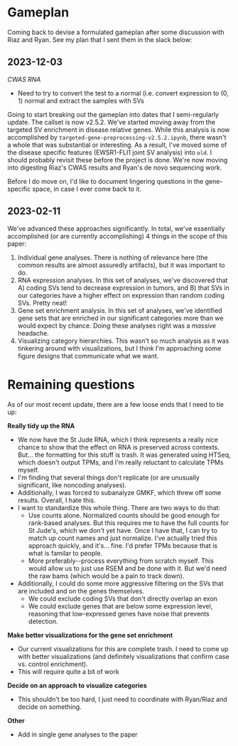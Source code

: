 # Gameplan

Coming back to devise a formulated gameplan after some discussion with Riaz and Ryan. See my plan that I sent them in the slack below:

## 2023-12-03

_CWAS RNA_
* Need to try to convert the test to a normal (i.e. convert expression to (0, 1) normal and extract the samples with SVs

Going to start breaking out the gameplan into dates that I semi-regularly update. The callset is now v2.5.2. We've started moving away from the targeted SV enrichment in disease relative genes. While this analysis is now accomplished by `targeted-gene-preprocessing-v2.5.2.ipynb`, there wasn't a whole that was substantial or interesting. As a result, I've moved some of the disease specific features (EWSR1-FLI1 joint SV analysis) into `old`. I should probably revisit these before the project is done. We're now moving into digesting Riaz's CWAS results and Ryan's de novo sequencing work.

Before I do move on, I'd like to document lingering questions in the gene-specific space, in case I ever come back to it.

## 2023-02-11

We've advanced these approaches significantly. In total, we've essentially accomplished (or are currently accomplishing) 4 things in the scope of this paper:

1. Individual gene analyses. There is nothing of relevance here (the common results are almost assuredly artifacts), but it was important to do.
2. RNA expression analyses. In this set of analyses, we've discovered that A) coding SVs tend to decrease expression in tumors, and B) that SVs in our categories have a higher effect on expression than random coding SVs. Pretty neat!
3. Gene set enrichment analysis. In this set of analyses, we've identified gene sets that are enriched in our significant categories more than we would expect by chance. Doing these analyses right was a _massive_ headache.
4. Visualizing category hierarchies. This wasn't so much analysis as it was tinkering around with visualizations, but I think I'm approaching some figure designs that communicate what we want.

# Remaining questions

As of our most recent update, there are a few loose ends that I need to tie up:

__Really tidy up the RNA__
* We now have the St Jude RNA, which I think represents a really nice chance to show that the effect on RNA is preserved across contexts. But... the formatting for this stuff is trash. It was generated using HTSeq, which doesn't output TPMs, and I'm really reluctant to calculate TPMs myself.
* I'm finding that several things don't replicate (or are unusually significant, like noncoding analyses).
* Additionally, I was forced to subanalyze GMKF, which threw off some results. Overall, I hate this.
* I want to standardize this whole thing. There are two ways to do that:
    * Use counts alone. Normalized counts should be good enough for rank-based analyses. But this requires me to have the full counts for St Jude's, which we don't yet have. Once I have that, I can try to match up count names and just normalize. I've actually tried this approach quickly, and it's... fine. I'd prefer TPMs because that is what is familar to people.
    * More preferably--process everything from scratch myself. This would allow us to just use RSEM and be done with it. But we'd need the raw bams (which would be a pain to track down).
* Additionally, I could do some more aggressive filtering on the SVs that are included and on the genes themselves.
    * We could exclude coding SVs that don't directly overlap an exon
    * We could exclude genes that are below some expression level, reasoning that low-expressed genes have noise that prevents detection.
    
__Make better visualizations for the gene set enrichment__

* Our current visualizations for this are complete trash. I need to come up with better visualizations (and definitely visualizations that confirm case vs. control enrichment).
* This will require quite a bit of work

__Decide on an approach to visualize categories__

* This shouldn't be too hard, I just need to coordinate with Ryan/Riaz and decide on something.
        

__Other__

* Add in single gene analyses to the paper